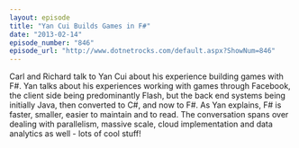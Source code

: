 ```yaml
---
layout: episode
title: "Yan Cui Builds Games in F#"
date: "2013-02-14"
episode_number: "846"
episode_url: "http://www.dotnetrocks.com/default.aspx?ShowNum=846"
---
```


Carl and Richard talk to Yan Cui about his experience building games with F#. Yan talks about his experiences working with games through Facebook, the client side being predominantly Flash, but the back end systems being initially Java, then converted to C#, and now to F#. As Yan explains, F# is faster, smaller, easier to maintain and to read. The conversation spans over dealing with parallelism, massive scale, cloud implementation and data analytics as well - lots of cool stuff!

